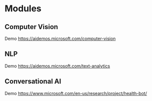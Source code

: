 # Modules

## Computer Vision
Demo
https://aidemos.microsoft.com/computer-vision

## NLP
Demo
https://aidemos.microsoft.com/text-analytics

## Conversational AI
Demo
https://www.microsoft.com/en-us/research/project/health-bot/
